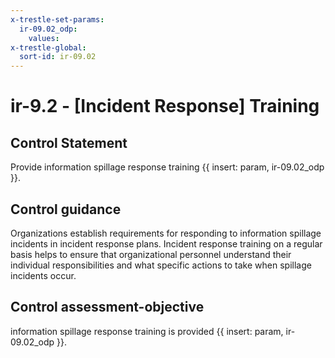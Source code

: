 ```yaml
---
x-trestle-set-params:
  ir-09.02_odp:
    values:
x-trestle-global:
  sort-id: ir-09.02
---
```


# ir-9.2 - \[Incident Response\] Training

## Control Statement

Provide information spillage response training {{ insert: param, ir-09.02_odp }}.

## Control guidance

Organizations establish requirements for responding to information spillage incidents in incident response plans. Incident response training on a regular basis helps to ensure that organizational personnel understand their individual responsibilities and what specific actions to take when spillage incidents occur.

## Control assessment-objective

information spillage response training is provided {{ insert: param, ir-09.02_odp }}.
